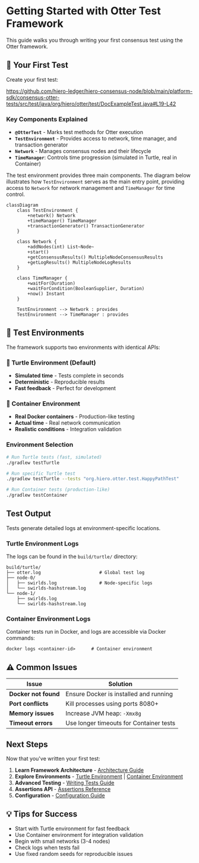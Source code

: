 # Getting Started with Otter Test Framework

This guide walks you through writing your first consensus test using the Otter framework.

## 🧪 Your First Test

Create your first test:

https://github.com/hiero-ledger/hiero-consensus-node/blob/main/platform-sdk/consensus-otter-tests/src/test/java/org/hiero/otter/test/DocExampleTest.java#L19-L42

### Key Components Explained

- **`@OtterTest`** - Marks test methods for Otter execution
- **`TestEnvironment`** - Provides access to network, time manager, and transaction generator
- **`Network`** - Manages consensus nodes and their lifecycle
- **`TimeManager`**: Controls time progression (simulated in Turtle, real in Container)

The test environment provides three main components. The diagram below illustrates how `TestEnvironment` serves as the main entry point, providing access to `Network` for network management and `TimeManager` for time control.

```mermaid
classDiagram
    class TestEnvironment {
        +network() Network
        +timeManager() TimeManager
        +transactionGenerator() TransactionGenerator
    }
    
    class Network {
        +addNodes(int) List~Node~
        +start()
        +getConsensusResults() MultipleNodeConsensusResults
        +getLogResults() MultipleNodeLogResults
    }
    
    class TimeManager {
        +waitFor(Duration)
        +waitForCondition(BooleanSupplier, Duration)
        +now() Instant
    }
    
    TestEnvironment --> Network : provides
    TestEnvironment --> TimeManager : provides
```

## 🎯 Test Environments

The framework supports two environments with identical APIs:

### 🐢 Turtle Environment (Default)
- **Simulated time** - Tests complete in seconds
- **Deterministic** - Reproducible results
- **Fast feedback** - Perfect for development

### 🐳 Container Environment
- **Real Docker containers** - Production-like testing
- **Actual time** - Real network communication
- **Realistic conditions** - Integration validation

### Environment Selection

```bash
# Run Turtle tests (fast, simulated)
./gradlew testTurtle

# Run specific Turtle test
./gradlew testTurtle --tests "org.hiero.otter.test.HappyPathTest"

# Run Container tests (production-like)
./gradlew testContainer
```

## Test Output

Tests generate detailed logs at environment-specific locations.

### Turtle Environment Logs

The logs can be found in the `build/turtle/` directory:

```
build/turtle/
├── otter.log                      # Global test log
├── node-0/
│   ├── swirlds.log                # Node-specific logs
│   └── swirlds-hashstream.log
└── node-1/
    ├── swirlds.log
    └── swirlds-hashstream.log
```


### Container Environment Logs

Container tests run in Docker, and logs are accessible via Docker commands:

```
docker logs <container-id>      # Container environment
```

## ⚠️ Common Issues

| Issue | Solution |
|-------|----------|
| **Docker not found** | Ensure Docker is installed and running |
| **Port conflicts** | Kill processes using ports 8080+ |
| **Memory issues** | Increase JVM heap: `-Xmx8g` |
| **Timeout errors** | Use longer timeouts for Container tests |

## Next Steps

Now that you've written your first test:

1. **Learn Framework Architecture** - [Architecture Guide](architecture.md)
2. **Explore Environments** - [Turtle Environment](turtle-environment.md) | [Container Environment](container-environment.md)
3. **Advanced Testing** - [Writing Tests Guide](writing-tests.md)
4. **Assertions API** - [Assertions Reference](assertions-api.md)
5. **Configuration** - [Configuration Guide](configuration.md)

## 💡 Tips for Success

- Start with Turtle environment for fast feedback
- Use Container environment for integration validation
- Begin with small networks (3-4 nodes)
- Check logs when tests fail
- Use fixed random seeds for reproducible issues